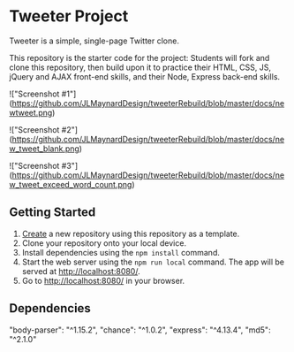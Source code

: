 # Tweeter Project

Tweeter is a simple, single-page Twitter clone.

This repository is the starter code for the project: Students will fork and clone this repository, then build upon it to practice their HTML, CSS, JS, jQuery and AJAX front-end skills, and their Node, Express back-end skills.

!["Screenshot #1"] (https://github.com/JLMaynardDesign/tweeterRebuild/blob/master/docs/newtweet.png)

!["Screenshot #2"] (https://github.com/JLMaynardDesign/tweeterRebuild/blob/master/docs/new_tweet_blank.png)

!["Screenshot #3"] (https://github.com/JLMaynardDesign/tweeterRebuild/blob/master/docs/new_tweet_exceed_word_count.png)

## Getting Started

1. [Create](https://docs.github.com/en/repositories/creating-and-managing-repositories/creating-a-repository-from-a-template) a new repository using this repository as a template.
2. Clone your repository onto your local device.
3. Install dependencies using the `npm install` command.
3. Start the web server using the `npm run local` command. The app will be served at <http://localhost:8080/>.
4. Go to <http://localhost:8080/> in your browser.

## Dependencies

"body-parser": "^1.15.2",
    "chance": "^1.0.2",
    "express": "^4.13.4",
    "md5": "^2.1.0"

